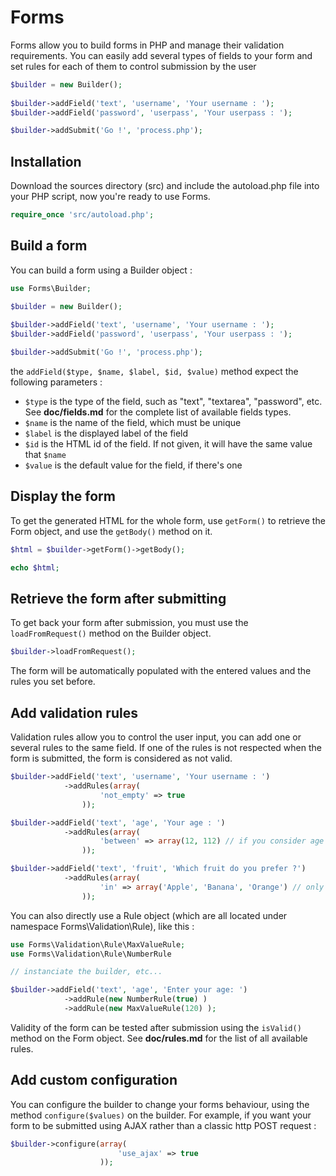 # Forms

Forms allow you to build forms in PHP and manage their validation requirements.
You can easily add several types of fields to your form and set rules for each of them to control submission by the user

```php
$builder = new Builder();
  
$builder->addField('text', 'username', 'Your username : ');
$builder->addField('password', 'userpass', 'Your userpass : ');

$builder->addSubmit('Go !', 'process.php');
```

## Installation

Download the sources directory (src) and include the autoload.php file into your PHP script, now you're ready to use Forms.
```php
require_once 'src/autoload.php';
```

## Build a form

You can build a form using a Builder object :
```php
use Forms\Builder;

$builder = new Builder();
  
$builder->addField('text', 'username', 'Your username : ');
$builder->addField('password', 'userpass', 'Your userpass : ');

$builder->addSubmit('Go !', 'process.php');
```
the `addField($type, $name, $label, $id, $value)` method expect the following parameters :
- `$type` is the type of the field, such as "text", "textarea", "password", etc. See <b>doc/fields.md</b> for the complete list of available fields types.
- `$name` is the name of the field, which must be unique
- `$label` is the displayed label of the field
- `$id` is the HTML id of the field. If not given, it will have the same value that `$name`
- `$value` is the default value for the field, if there's one

## Display the form

To get the generated HTML for the whole form, use `getForm()` to retrieve the Form object, and use the `getBody()` method on it.
```php
$html = $builder->getForm()->getBody();

echo $html;
```

## Retrieve the form after submitting

To get back your form after submission, you must use the `loadFromRequest()` method on the Builder object.
```php
$builder->loadFromRequest();
```
The form will be automatically populated with the entered values and the rules you set before.

## Add validation rules

Validation rules allow you to control the user input, you can add one or several rules to the same field. If one of the rules is not
respected when the form is submitted, the form is considered as not valid.
```php
$builder->addField('text', 'username', 'Your username : ')
            ->addRules(array(
                    'not_empty' => true
                ));

$builder->addField('text', 'age', 'Your age : ')
            ->addRules(array(
                    'between' => array(12, 112) // if you consider age is valid if it is between 12 and 122 y.o
                ));

$builder->addField('text', 'fruit', 'Which fruit do you prefer ?')
            ->addRules(array(
                    'in' => array('Apple', 'Banana', 'Orange') // only 'Apple', 'Banana' and 'Orange' are valid values
                ));
```

You can also directly use a Rule object (which are all located under namespace Forms\Validation\Rule), like this :

```php
use Forms\Validation\Rule\MaxValueRule;
use Forms\Validation\Rule\NumberRule

// instanciate the builder, etc...

$builder->addField('text', 'age', 'Enter your age: ')
            ->addRule(new NumberRule(true) )
            ->addRule(new MaxValueRule(120) );
```

Validity of the form can be tested after submission using the `isValid()` method on the Form object.
See <b>doc/rules.md</b> for the list of all available rules.

## Add custom configuration

You can configure the builder to change your forms behaviour, using the method `configure($values)` on the builder.
For example, if you want your form to be submitted using AJAX rather than a classic http POST request :
```php
$builder->configure(array(
                        'use_ajax' => true
                    ));
```
